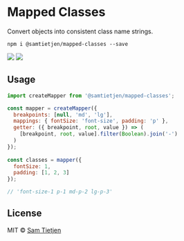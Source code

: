 # Mapped Classes
Convert objects into consistent class name strings. 

```shell
npm i @samtietjen/mapped-classes --save
```

<a href="https://nodejs.org/api/documentation.html#documentation_stability_index">
<img src="https://img.shields.io/badge/stability-experimental-lightgrey.svg?style=flat-square"></a>
<a href="https://opensource.org/licenses/MIT">
<img src="https://img.shields.io/badge/license-MIT-black.svg?style=flat-square"></a>

## Usage
```js
import createMapper from '@samtietjen/mapped-classes';

const mapper = createMapper({
  breakpoints: [null, 'md', 'lg'],
  mappings: { fontSize: 'font-size', padding: 'p' },
  getter: ({ breakpoint, root, value }) => (
    [breakpoint, root, value].filter(Boolean).join('-')
  )
});
 
const classes = mapper({ 
  fontSize: 1,
  padding: [1, 2, 3]
}); 

// 'font-size-1 p-1 md-p-2 lg-p-3'
```

## License
MIT © [Sam Tietjen](https://samtietjen.com)